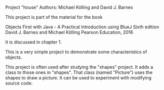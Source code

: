Project "house"
Authors: Michael Kölling and David J. Barnes

This project is part of the material for the book

   Objects First with Java - A Practical Introduction using BlueJ
   Sixth edition
   David J. Barnes and Michael Kölling
   Pearson Education, 2016

It is discussed in chapter 1.
    
This is a very simple project to demonstrate some characteristics of
objects.

This project is often used after studying the "shapes" project. It
adds a class to those ones in "shapes". That class (named "Picture")
uses the shapes to draw a picture. It can be used to experiment with 
modifying source code.
